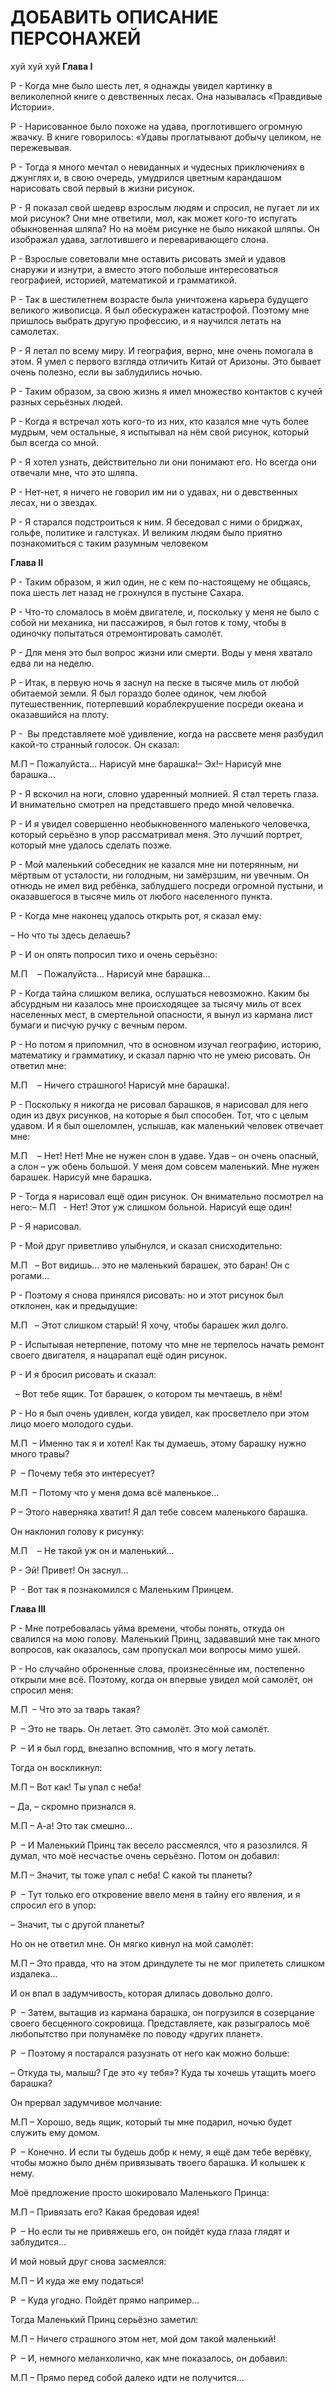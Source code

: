 # ДОБАВИТЬ ОПИСАНИЕ ПЕРСОНАЖЕЙ

хуй хуй хуй
**Глава I**

Р - Когда мне было шесть лет, я однажды увидел картинку в великолепной книге о девственных лесах. Она называлась «Правдивые Истории».

Р - Нарисованное было похоже на удава, проглотившего огромную жвачку. В книге говорилось: «Удавы проглатывают добычу целиком, не пережевывая.

Р - Тогда я много мечтал о невиданных и чудесных приключениях в джунглях и, в свою очередь, умудрился цветным карандашом нарисовать свой первый в жизни рисунок.

Р - Я показал свой шедевр взрослым людям и спросил, не пугает ли их мой рисунок? Они мне ответили, мол, как может кого-то испугать обыкновенная шляпа? Но на моём рисунке не было никакой шляпы. Он изображал удава, заглотившего и переваривающего слона.

Р - Взрослые советовали мне оставить рисовать змей и удавов снаружи и изнутри, а вместо этого побольше интересоваться географией, историей, математикой и грамматикой.

Р - Так в шестилетнем возрасте была уничтожена карьера будущего великого живописца. Я был обескуражен катастрофой. Поэтому мне пришлось выбрать другую профессию, и я научился летать на самолетах.

Р - Я летал по всему миру. И география, верно, мне очень помогала в этом. Я умел с первого взгляда отличить Китай от Аризоны. Это бывает очень полезно, если вы заблудились ночью.

Р - Таким образом, за свою жизнь я имел множество контактов с кучей разных серьёзных людей.

Р - Когда я встречал хоть кого-то из них, кто казался мне чуть более мудрым, чем остальные, я испытывал на нём свой рисунок, который был всегда со мной.

Р - Я хотел узнать, действительно ли они понимают его. Но всегда они отвечали мне, что это шляпа.

Р - Нет-нет, я ничего не говорил им ни о удавах, ни о девственных лесах, ни о звездах.

Р - Я старался подстроиться к ним. Я беседовал с ними о бриджах, гольфе, политике и галстуках. И великим людям было приятно познакомиться с таким разумным человеком

**Глава II**

Р - Таким образом, я жил один, не с кем по-настоящему не общаясь, пока шесть лет назад не грохнулся в пустыне Сахара.

Р - Что-то сломалось в моём двигателе, и, поскольку у меня не было с собой ни механика, ни пассажиров, я был готов к тому, чтобы в одиночку попытаться отремонтировать самолёт.

Р - Для меня это был вопрос жизни или смерти. Воды у меня хватало едва ли на неделю.

Р - Итак, в первую ночь я заснул на песке в тысяче миль от любой обитаемой земли. Я был гораздо более одинок, чем любой путешественник, потерпевший кораблекрушение посреди океана и оказавшийся на плоту.

Р -  Вы представляете моё удивление, когда на рассвете меня разбудил какой-то странный голосок. Он сказал:

М.П – Пожалуйста… Нарисуй мне барашка!– Эх!– Нарисуй мне барашка…

Р - Я вскочил на ноги, словно ударенный молнией. Я стал тереть глаза. И внимательно смотрел на представшего предо мной человечка.

Р - И я увидел совершенно необыкновенного маленького человечка, который серьёзно в упор рассматривал меня. Это лучший портрет, который мне удалось сделать позже.

Р - Мой маленький собеседник не казался мне ни потерянным, ни мёртвым от усталости, ни голодным, ни замёрзшим, ни увечным. Он отнюдь не имел вид ребёнка, заблудшего посреди огромной пустыни, и оказавшегося в тысяче миль от любого населенного пункта.

Р - Когда мне наконец удалось открыть рот, я сказал ему:

– Но что ты здесь делаешь?

Р - И он опять попросил тихо и очень серьёзно:

М.П    – Пожалуйста… Нарисуй мне барашка…

Р - Когда тайна слишком велика, ослушаться невозможно. Каким бы абсурдным ни казалось мне происходящее за тысячу миль от всех населенных мест, в смертельной опасности, я вынул из кармана лист бумаги и писчую ручку с вечным пером.

Р - Но потом я припомнил, что в основном изучал географию, историю, математику и грамматику, и сказал парню что не умею рисовать. Он ответил мне:

М.П    – Ничего страшного! Нарисуй мне барашка!.

Р - Поскольку я никогда не рисовал барашков, я нарисовал для него один из двух рисунков, на которые я был способен. Тот, что с целым удавом. И я был ошеломлен, услышав, как маленький человек отвечает мне:

М.П    – Нет! Нет! Мне не нужен слон в удаве. Удав – он очень опасный, а слон – уж обень большой. У меня дом совсем маленький. Мне нужен барашек. Нарисуй мне барашка.

Р - Тогда я нарисовал ещё один рисунок. Он внимательно посмотрел на него:– М.П   - Нет! Этот уж слишком больной. Нарисуй еще один!

Р - Я нарисовал.

Р - Мой друг приветливо улыбнулся, и сказал снисходительно:

М.П   – Вот видишь… это не маленький барашек, это баран! Он с рогами…

Р - Поэтому я снова принялся рисовать: но и этот рисунок был отклонен, как и предыдущие:

М.П   – Этот слишком старый! Я хочу, чтобы барашек жил долго.

Р - Испытывая нетерпение, потому что мне не терпелось начать ремонт своего двигателя, я нацарапал ещё один рисунок.

Р - И я бросил рисовать и сказал:

  – Вот тебе ящик. Тот барашек, о котором ты мечтаешь, в нём!

Р - Но я был очень удивлен, когда увидел, как просветлело при этом лицо моего молодого судьи.

М.П  – Именно так я и хотел! Как ты думаешь, этому барашку нужно много травы?

Р  – Почему тебя это интересует?

М.П  – Потому что у меня дома всё маленькое…

Р – Этого наверняка хватит! Я дал тебе совсем маленького барашка.

Он наклонил голову к рисунку:

М.П    – Не такой уж он и маленький…

Р - Эй! Привет! Он заснул…

Р  - Вот так я познакомился с Маленьким Принцем.

**Глава III**

Р - Мне потребовалась уйма времени, чтобы понять, откуда он свалился на мою голову. Маленький Принц, задававший мне так много вопросов, как оказалось, сам пропускал мои вопросы мимо ушей.

Р - Но случайно оброненные слова, произнесённые им, постепенно открыли мне всё. Поэтому, когда он впервые увидел мой самолёт, он спросил меня:

М.П  – Что это за тварь такая?

Р  – Это не тварь. Он летает. Это самолёт. Это мой самолёт.

Р  – И я был горд, внезапно вспомнив, что я могу летать.

Тогда он воскликнул:

М.П – Вот как! Ты упал с неба!

– Да, – скромно признался я.

М.П – А-а! Это так смешно…

Р  – И Маленький Принц так весело рассмеялся, что я разозлился. Я думал, что моё несчастье очень серьёзно. Потом он добавил:

М.П – Значит, ты тоже упал с неба! С какой ты планеты?

Р  – Тут только его откровение ввело меня в тайну его явления, и я спросил его в упор:

– Значит, ты с другой планеты?

Но он не ответил мне. Он мягко кивнул на мой самолёт:

М.П – Это правда, что на этом дриндулете ты не мог прилететь слишком издалека…

И он впал в задумчивость, которая длилась довольно долго.

Р  – Затем, вытащив из кармана барашка, он погрузился в созерцание своего бесценного сокровища. Представляете, как разыгралось моё любопытство при полунамёке по поводу «других планет».

Р  – Поэтому я постарался разузнать от него как можно больше:

– Откуда ты, малыш? Где это «у тебя»? Куда ты хочешь утащить моего барашка?

Он прервал задумчивое молчание:

М.П – Хорошо, ведь ящик, который ты мне подарил, ночью будет служить ему домом.

Р  – Конечно. И если ты будешь добр к нему, я ещё дам тебе верёвку, чтобы можно было днём привязывать твоего барашка. И колышек к нему.

Моё предложение просто шокировало Маленького Принца:

М.П – Привязать его? Какая бредовая идея!

Р  – Но если ты не привяжешь его, он пойдёт куда глаза глядят и заблудится…

И мой новый друг снова засмеялся:

М.П – И куда же ему податься!

Р  – Куда угодно. Пойдёт прямо например…

Тогда Маленький Принц серьёзно заметил:

М.П – Ничего страшного этом нет, мой дом такой маленький!

Р  – И, немного меланхолично, как мне показалось, он добавил:

М.П – Прямо перед собой далеко идти не получится…

